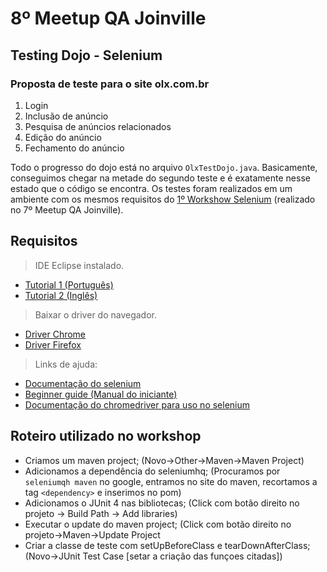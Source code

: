 # 8º Meetup QA Joinville

## Testing Dojo - Selenium

### Proposta de teste para o site olx.com.br

1. Login
2. Inclusão de anúncio
3. Pesquisa de anúncios relacionados
4. Edição do anúncio
5. Fechamento do anúncio  
  
Todo o progresso do dojo está no arquivo `OlxTestDojo.java`. Basicamente, conseguimos chegar na metade do segundo teste e é exatamente nesse estado que o código se encontra. Os testes foram realizados em um ambiente com os mesmos requisitos do [1º Workshow Selenium](https://github.com/qajoinville/qajoinville10_2019) (realizado no 7º Meetup QA Joinville).

## Requisitos

> IDE Eclipse instalado.

* [Tutorial 1 (Português)](https://blog.dankicode.com/como-instalar-eclipse/)
* [Tutorial 2 (Inglês)](https://www.eclipse.org/downloads/packages/installer)


> Baixar o driver do navegador.

* [Driver Chrome](https://chromedriver.chromium.org/downloads)
* [Driver Firefox](https://github.com/mozilla/geckodriver/releases)

> Links de ajuda:

* [Documentação do selenium](https://www.seleniumhq.org/docs/)
* [Beginner guide (Manual do iniciante)](https://www.valuebound.com/resources/blog/selenium-a-beginner-guide-to-automation-testing-tool/)
* [Documentação do chromedriver para uso no selenium](https://chromedriver.chromium.org/getting-started)

## Roteiro utilizado no workshop

* Criamos um maven project; (Novo->Other->Maven->Maven Project)
* Adicionamos a dependência do seleniumhq; (Procuramos por `seleniumqh maven` no google, entramos no site do maven, recortamos a tag `<dependency>` e inserimos no pom)
* Adicionamos o JUnit 4 nas bibliotecas; (Click com botão direito no projeto -> Build Path -> Add libraries)
* Executar o update do maven project; (Click com botão direito no projeto->Maven->Update Project
* Criar a classe de teste com setUpBeforeClass e tearDownAfterClass; (Novo->JUnit Test Case [setar a criação das funçoes citadas])


